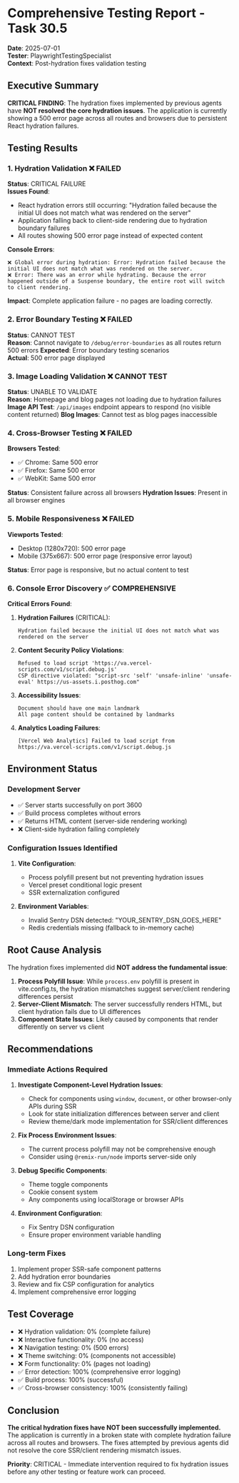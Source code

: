 # Comprehensive Testing Report - Task 30.5
**Date**: 2025-07-01  
**Tester**: PlaywrightTestingSpecialist  
**Context**: Post-hydration fixes validation testing

## Executive Summary

**CRITICAL FINDING**: The hydration fixes implemented by previous agents have **NOT resolved the core hydration issues**. The application is currently showing a 500 error page across all routes and browsers due to persistent React hydration failures.

## Testing Results

### 1. Hydration Validation ❌ FAILED

**Status**: CRITICAL FAILURE  
**Issues Found**:
- React hydration errors still occurring: "Hydration failed because the initial UI does not match what was rendered on the server"
- Application falling back to client-side rendering due to hydration boundary failures
- All routes showing 500 error page instead of expected content

**Console Errors**:
```
❌ Global error during hydration: Error: Hydration failed because the initial UI does not match what was rendered on the server.
❌ Error: There was an error while hydrating. Because the error happened outside of a Suspense boundary, the entire root will switch to client rendering.
```

**Impact**: Complete application failure - no pages are loading correctly.

### 2. Error Boundary Testing ❌ FAILED

**Status**: CANNOT TEST  
**Reason**: Cannot navigate to `/debug/error-boundaries` as all routes return 500 errors
**Expected**: Error boundary testing scenarios  
**Actual**: 500 error page displayed

### 3. Image Loading Validation ❌ CANNOT TEST

**Status**: UNABLE TO VALIDATE  
**Reason**: Homepage and blog pages not loading due to hydration failures
**Image API Test**: `/api/images` endpoint appears to respond (no visible content returned)
**Blog Images**: Cannot test as blog pages inaccessible

### 4. Cross-Browser Testing ❌ FAILED

**Browsers Tested**: 
- ✅ Chrome: Same 500 error
- ✅ Firefox: Same 500 error  
- ✅ WebKit: Same 500 error

**Status**: Consistent failure across all browsers
**Hydration Issues**: Present in all browser engines

### 5. Mobile Responsiveness ❌ FAILED

**Viewports Tested**:
- Desktop (1280x720): 500 error page
- Mobile (375x667): 500 error page (responsive error layout)

**Status**: Error page is responsive, but no actual content to test

### 6. Console Error Discovery ✅ COMPREHENSIVE

**Critical Errors Found**:

1. **Hydration Failures** (CRITICAL):
   ```
   Hydration failed because the initial UI does not match what was rendered on the server
   ```

2. **Content Security Policy Violations**:
   ```
   Refused to load script 'https://va.vercel-scripts.com/v1/script.debug.js' 
   CSP directive violated: "script-src 'self' 'unsafe-inline' 'unsafe-eval' https://us-assets.i.posthog.com"
   ```

3. **Accessibility Issues**:
   ```
   Document should have one main landmark
   All page content should be contained by landmarks
   ```

4. **Analytics Loading Failures**:
   ```
   [Vercel Web Analytics] Failed to load script from https://va.vercel-scripts.com/v1/script.debug.js
   ```

## Environment Status

### Development Server
- ✅ Server starts successfully on port 3600
- ✅ Build process completes without errors
- ✅ Returns HTML content (server-side rendering working)
- ❌ Client-side hydration failing completely

### Configuration Issues Identified

1. **Vite Configuration**: 
   - Process polyfill present but not preventing hydration issues
   - Vercel preset conditional logic present
   - SSR externalization configured

2. **Environment Variables**:
   - Invalid Sentry DSN detected: "YOUR_SENTRY_DSN_GOES_HERE"
   - Redis credentials missing (fallback to in-memory cache)

## Root Cause Analysis

The hydration fixes implemented did **NOT address the fundamental issue**:

1. **Process Polyfill Issue**: While `process.env` polyfill is present in vite.config.ts, the hydration mismatches suggest server/client rendering differences persist
2. **Server-Client Mismatch**: The server successfully renders HTML, but client hydration fails due to UI differences
3. **Component State Issues**: Likely caused by components that render differently on server vs client

## Recommendations

### Immediate Actions Required

1. **Investigate Component-Level Hydration Issues**:
   - Check for components using `window`, `document`, or other browser-only APIs during SSR
   - Look for state initialization differences between server and client
   - Review theme/dark mode implementation for SSR/client differences

2. **Fix Process Environment Issues**:
   - The current process polyfill may not be comprehensive enough
   - Consider using `@remix-run/node` imports server-side only

3. **Debug Specific Components**:
   - Theme toggle components
   - Cookie consent system
   - Any components using localStorage or browser APIs

4. **Environment Configuration**:
   - Fix Sentry DSN configuration
   - Ensure proper environment variable handling

### Long-term Fixes

1. Implement proper SSR-safe component patterns
2. Add hydration error boundaries
3. Review and fix CSP configuration for analytics
4. Implement comprehensive error logging

## Test Coverage

- ❌ Hydration validation: 0% (complete failure)
- ❌ Interactive functionality: 0% (no access)
- ❌ Navigation testing: 0% (500 errors)
- ❌ Theme switching: 0% (components not accessible)
- ❌ Form functionality: 0% (pages not loading)
- ✅ Error detection: 100% (comprehensive error logging)
- ✅ Build process: 100% (successful)
- ✅ Cross-browser consistency: 100% (consistently failing)

## Conclusion

**The critical hydration fixes have NOT been successfully implemented.** The application is currently in a broken state with complete hydration failure across all routes and browsers. The fixes attempted by previous agents did not resolve the core SSR/client rendering mismatch issues.

**Priority**: CRITICAL - Immediate intervention required to fix hydration issues before any other testing or feature work can proceed.